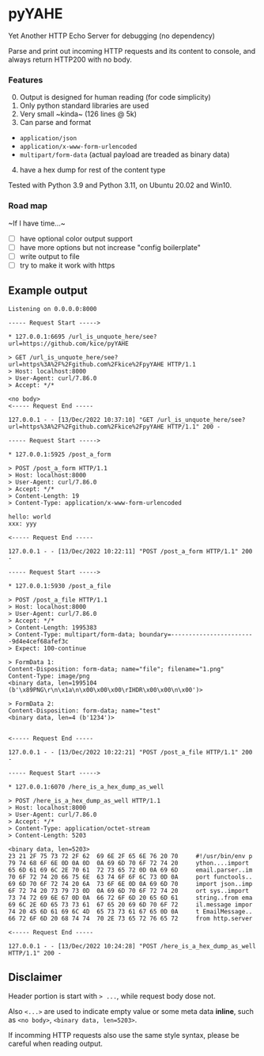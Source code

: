 # pyYAHE

Yet Another HTTP Echo Server for debugging (no dependency)

Parse and print out incoming HTTP requests and its content to console, and always return HTTP200 with no body.

### Features 

0. Output is designed for human reading (for code simplicity)
1. Only python standard libraries are used
2. Very small ~kinda~ (126 lines @ 5k)
3. Can parse and format
  + `application/json`
  + `application/x-www-form-urlencoded`
  + `multipart/form-data` (actual payload are treaded as binary data)
4. have a hex dump for rest of the content type

Tested with Python 3.9 and Python 3.11, on Ubuntu 20.02 and Win10.

### Road map

~If I have time...~

- [ ] have optional color output support
- [ ] have more options but not increase "config boilerplate"
- [ ] write output to file
- [ ] try to make it work with https

## Example output

```log
Listening on 0.0.0.0:8000

----- Request Start ----->

* 127.0.0.1:6695 /url_is_unquote_here/see?url=https://github.com/kice/pyYAHE

> GET /url_is_unquote_here/see?url=https%3A%2F%2Fgithub.com%2Fkice%2FpyYAHE HTTP/1.1
> Host: localhost:8000
> User-Agent: curl/7.86.0
> Accept: */*

<no body>
<----- Request End -----

127.0.0.1 - - [13/Dec/2022 10:37:10] "GET /url_is_unquote_here/see?url=https%3A%2F%2Fgithub.com%2Fkice%2FpyYAHE HTTP/1.1" 200 -

----- Request Start ----->

* 127.0.0.1:5925 /post_a_form

> POST /post_a_form HTTP/1.1
> Host: localhost:8000
> User-Agent: curl/7.86.0
> Accept: */*
> Content-Length: 19
> Content-Type: application/x-www-form-urlencoded

hello: world
xxx: yyy

<----- Request End -----

127.0.0.1 - - [13/Dec/2022 10:22:11] "POST /post_a_form HTTP/1.1" 200 -

----- Request Start ----->

* 127.0.0.1:5930 /post_a_file

> POST /post_a_file HTTP/1.1
> Host: localhost:8000
> User-Agent: curl/7.86.0
> Accept: */*
> Content-Length: 1995383
> Content-Type: multipart/form-data; boundary=------------------------9d4e4cef68afef3c
> Expect: 100-continue

> FormData 1:
Content-Disposition: form-data; name="file"; filename="1.png"
Content-Type: image/png
<binary data, len=1995104 (b'\x89PNG\r\n\x1a\n\x00\x00\x00\rIHDR\x00\x00\n\x00')>

> FormData 2:
Content-Disposition: form-data; name="test"
<binary data, len=4 (b'1234')>


<----- Request End -----

127.0.0.1 - - [13/Dec/2022 10:22:21] "POST /post_a_file HTTP/1.1" 200 -

----- Request Start ----->

* 127.0.0.1:6070 /here_is_a_hex_dump_as_well

> POST /here_is_a_hex_dump_as_well HTTP/1.1
> Host: localhost:8000
> User-Agent: curl/7.86.0
> Accept: */*
> Content-Type: application/octet-stream
> Content-Length: 5203

<binary data, len=5203>
23 21 2F 75 73 72 2F 62  69 6E 2F 65 6E 76 20 70     #!/usr/bin/env p
79 74 68 6F 6E 0D 0A 0D  0A 69 6D 70 6F 72 74 20     ython....import
65 6D 61 69 6C 2E 70 61  72 73 65 72 0D 0A 69 6D     email.parser..im
70 6F 72 74 20 66 75 6E  63 74 6F 6F 6C 73 0D 0A     port functools..
69 6D 70 6F 72 74 20 6A  73 6F 6E 0D 0A 69 6D 70     import json..imp
6F 72 74 20 73 79 73 0D  0A 69 6D 70 6F 72 74 20     ort sys..import
73 74 72 69 6E 67 0D 0A  66 72 6F 6D 20 65 6D 61     string..from ema
69 6C 2E 6D 65 73 73 61  67 65 20 69 6D 70 6F 72     il.message impor
74 20 45 6D 61 69 6C 4D  65 73 73 61 67 65 0D 0A     t EmailMessage..
66 72 6F 6D 20 68 74 74  70 2E 73 65 72 76 65 72     from http.server

<----- Request End -----

127.0.0.1 - - [13/Dec/2022 10:24:28] "POST /here_is_a_hex_dump_as_well HTTP/1.1" 200 -
```

## Disclaimer

Header portion is start with `> ...`, while request body dose not.

Also `<...>` are used to indicate empty value or some meta data **inline**, such as `<no body>`, `<binary data, len=5203>`.

If incomming HTTP requests also use the same style syntax, please be careful when reading output.
